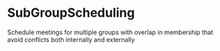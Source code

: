 # SubGroupScheduling
Schedule meetings for multiple groups with overlap in membership that avoid conflicts both internally and externally
